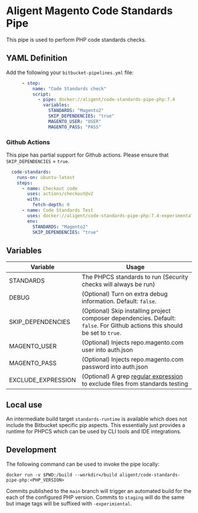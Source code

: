 # Aligent Magento Code Standards Pipe


This pipe is used to perform PHP code standards checks.

## YAML Definition

Add the following your `bitbucket-pipelines.yml` file:

```yaml
      - step:
          name: "Code Standards check"
          script:
            - pipe: docker://aligent/code-standards-pipe-php:7.4
              variables:
                STANDARDS: "Magento2"
                SKIP_DEPENDENCIES: "true"
                MAGENTO_USER: "USER"
                MAGENTO_PASS: "PASS"
```

### Github Actions
This pipe has partial support for Github actions. Please ensure that `SKIP_DEPENDENCIES` = `true`.

```yaml
  code-standards:
    runs-on: ubuntu-latest
    steps:
      - name: Checkout code
        uses: actions/checkout@v2
        with:
          fetch-depth: 0
      - name: Code Standards Test
        uses: docker://aligent/code-standards-pipe-php:7.4-experimental
        env:
          STANDARDS: "Magento2"
          SKIP_DEPENDENCIES: "true"
```

## Variables

| Variable              | Usage                                                       |
| --------------------- | ----------------------------------------------------------- |
| STANDARDS             | The PHPCS standards to run (Security checks will always be run) |
| DEBUG                 | (Optional) Turn on extra debug information. Default: `false`. |
| SKIP_DEPENDENCIES     | (Optional) Skip installing project composer dependencies. Default: `false`. For Github actions this should be set to `true`. |
| MAGENTO_USER          | (Optional) Injects repo.magento.com user into auth.json |
| MAGENTO_PASS          | (Optional) Injects repo.magento.com password into auth.json|
| EXCLUDE_EXPRESSION    | (Optional) A grep [regular expression](https://www.gnu.org/software/grep/manual/html_node/Basic-vs-Extended.html) to exclude files from standards testing|

## Local use
An intermediate build target `standards-runtime` is available which does not include the Bitbucket specific pip aspects. This essentially just provides a runtime for PHPCS which can be used by CLI tools and IDE integrations.


## Development

The following command can be used to invoke the pipe locally:
```
docker run -v $PWD:/build --workdir=/build aligent/code-standards-pipe-php:<PHP_VERSION>
```

Commits published to the `main` branch  will trigger an automated build for the each of the configured PHP version.
Commits to `staging` will do the same but image tags will be suffixed with `-experimiental`.
